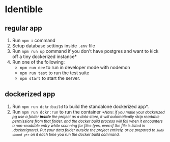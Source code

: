 # Identible

## regular app
1. Run `npm i` command
1. Setup database settings inside `.env` file
1. Run `npm run up` command if you don't have postgres and want to kick off a tiny dockerized instance*
1. Run one of the following:
    - `npm run dev` to run in developer mode with nodemon
    - `npm run test` to run the test suite
    - `npm start` to start the server.

## dockerized app
1. Run `npm run dckr:build` to build the standalone dockerized app*.
1. Run `npm run dckr:run` to run the container
    <small>_*Note: if you make your dockerized pg use a folder **inside** the project as a data store, it will automatically strip readable permissions from that folder, and the docker build process will fail when it encounters a non-readable entry while scanning for files (yes, even if the file is listed in .dockerignore). Put your data folder outside the project entirely, or be prepared to `sudo chmod g+r` on it each time you run the docker build command._</small>
